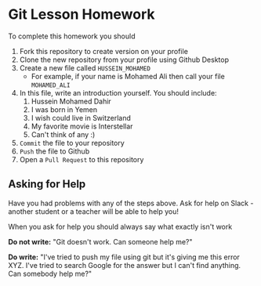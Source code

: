 # Git Lesson Homework

To complete this homework you should

1. Fork this repository to create version on your profile
2. Clone the new repository from your profile using Github Desktop
3. Create a new file called `HUSSEIN_MOHAMED`
   - For example, if your name is Mohamed Ali then call your file `MOHAMED_ALI`
4. In this file, write an introduction yourself. You should include:
   1. Hussein Mohamed Dahir
   2. I was born in Yemen
   3. I wish could live in Switzerland
   4. My favorite movie is Interstellar
   5. Can't think of any :)
5. `Commit` the file to your repository
6. `Push` the file to Github
7. Open a `Pull Request` to this repository

## Asking for Help

Have you had problems with any of the steps above. Ask for help on Slack - another student or a teacher will be able to help you!

When you ask for help you should always say what exactly isn't work

**Do not write:** "Git doesn't work. Can someone help me?"

**Do write:** "I've tried to push my file using git but it's giving me this error XYZ. I've tried to search Google for the answer but I can't find anything. Can somebody help me?"
